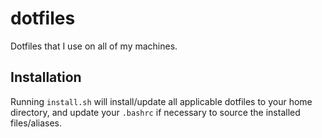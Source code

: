 # dotfiles
Dotfiles that I use on all of my machines.

## Installation
Running `install.sh` will install/update all applicable dotfiles to your home directory, and update your `.bashrc` if necessary to source the installed files/aliases.